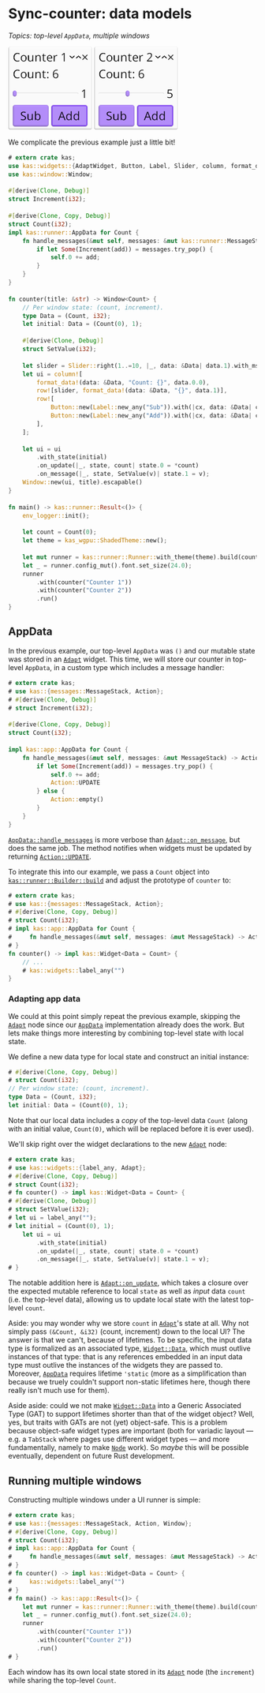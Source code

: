 # Sync-counter: data models

*Topics: top-level `AppData`, multiple windows*

![Counter 1](screenshots/sync-counter-1.png)
![Counter 2](screenshots/sync-counter-2.png)

We complicate the previous example just a little bit!

```rust
# extern crate kas;
use kas::widgets::{AdaptWidget, Button, Label, Slider, column, format_data, row};
use kas::window::Window;

#[derive(Clone, Debug)]
struct Increment(i32);

#[derive(Clone, Copy, Debug)]
struct Count(i32);
impl kas::runner::AppData for Count {
    fn handle_messages(&mut self, messages: &mut kas::runner::MessageStack) {
        if let Some(Increment(add)) = messages.try_pop() {
            self.0 += add;
        }
    }
}

fn counter(title: &str) -> Window<Count> {
    // Per window state: (count, increment).
    type Data = (Count, i32);
    let initial: Data = (Count(0), 1);

    #[derive(Clone, Debug)]
    struct SetValue(i32);

    let slider = Slider::right(1..=10, |_, data: &Data| data.1).with_msg(SetValue);
    let ui = column![
        format_data!(data: &Data, "Count: {}", data.0.0),
        row![slider, format_data!(data: &Data, "{}", data.1)],
        row![
            Button::new(Label::new_any("Sub")).with(|cx, data: &Data| cx.push(Increment(-data.1))),
            Button::new(Label::new_any("Add")).with(|cx, data: &Data| cx.push(Increment(data.1))),
        ],
    ];

    let ui = ui
        .with_state(initial)
        .on_update(|_, state, count| state.0 = *count)
        .on_message(|_, state, SetValue(v)| state.1 = v);
    Window::new(ui, title).escapable()
}

fn main() -> kas::runner::Result<()> {
    env_logger::init();

    let count = Count(0);
    let theme = kas_wgpu::ShadedTheme::new();

    let mut runner = kas::runner::Runner::with_theme(theme).build(count)?;
    let _ = runner.config_mut().font.set_size(24.0);
    runner
        .with(counter("Counter 1"))
        .with(counter("Counter 2"))
        .run()
}
```

## AppData

In the previous example, our top-level `AppData` was `()` and our mutable state was stored in an [`Adapt`] widget. This time, we will store our counter in top-level `AppData`, in a custom type which includes a message handler:
```rust
# extern crate kas;
# use kas::{messages::MessageStack, Action};
# #[derive(Clone, Debug)]
# struct Increment(i32);

#[derive(Clone, Copy, Debug)]
struct Count(i32);

impl kas::app::AppData for Count {
    fn handle_messages(&mut self, messages: &mut MessageStack) -> Action {
        if let Some(Increment(add)) = messages.try_pop() {
            self.0 += add;
            Action::UPDATE
        } else {
            Action::empty()
        }
    }
}
```
[`AppData::handle_messages`] is more verbose than [`Adapt::on_message`], but does the same job. The method notifies when widgets must be updated by returning [`Action::UPDATE`].

To integrate this into our example, we pass a `Count` object into [`kas::runner::Builder::build`] and adjust the prototype of `counter` to:
```rust
# extern crate kas;
# use kas::{messages::MessageStack, Action};
# #[derive(Clone, Copy, Debug)]
# struct Count(i32);
# impl kas::app::AppData for Count {
#     fn handle_messages(&mut self, messages: &mut MessageStack) -> Action { Action::empty() }
# }
fn counter() -> impl kas::Widget<Data = Count> {
    // ...
    # kas::widgets::label_any("")
}
```

### Adapting app data

We could at this point simply repeat the previous example, skipping the [`Adapt`] node since our [`AppData`] implementation already does the work. But lets make things more interesting by combining top-level state with local state.

We define a new data type for local state and construct an initial instance:
```rust
# #[derive(Clone, Copy, Debug)]
# struct Count(i32);
// Per window state: (count, increment).
type Data = (Count, i32);
let initial: Data = (Count(0), 1);
```
Note that our local data includes a *copy* of the top-level data `Count` (along with an initial value, `Count(0)`, which will be replaced before it is ever used).

We'll skip right over the widget declarations to the new [`Adapt`] node:
```rust
# extern crate kas;
# use kas::widgets::{label_any, Adapt};
# #[derive(Clone, Copy, Debug)]
# struct Count(i32);
# fn counter() -> impl kas::Widget<Data = Count> {
# #[derive(Clone, Debug)]
# struct SetValue(i32);
# let ui = label_any("");
# let initial = (Count(0), 1);
    let ui = ui
        .with_state(initial)
        .on_update(|_, state, count| state.0 = *count)
        .on_message(|_, state, SetValue(v)| state.1 = v);
# }
```
The notable addition here is [`Adapt::on_update`], which takes a closure over the expected mutable reference to local `state` as well as *input* data `count` (i.e. the top-level data), allowing us to update local state with the latest top-level `count`.

Aside: you may wonder why we store `count` in [`Adapt`]'s state at all. Why not simply pass `(&Count, &i32)` (count, increment) down to the local UI? The answer is that we can't, because of lifetimes. To be specific, the input data type is formalized as an associated type, [`Widget::Data`], which must outlive instances of that type: that is any references embedded in an input data type must outlive the instances of the widgets they are passed to. Moreover, [`AppData`] requires lifetime `'static` (more as a simplification than because we truely couldn't support non-static lifetimes here, though there really isn't much use for them).

Aside aside: could we not make [`Widget::Data`] into a Generic Associated Type (GAT) to support lifetimes shorter than that of the widget object? Well, yes, but traits with GATs are not (yet) object-safe. This is a problem because object-safe widget types are important (both for variadic layout — e.g. a `TabStack` where pages use different widget types — and more fundamentally, namely to make [`Node`] work). So *maybe* this will be possible eventually, dependent on future Rust development.

## Running multiple windows

Constructing multiple windows under a UI runner is simple:
```rust
# extern crate kas;
# use kas::{messages::MessageStack, Action, Window};
# #[derive(Clone, Copy, Debug)]
# struct Count(i32);
# impl kas::app::AppData for Count {
#     fn handle_messages(&mut self, messages: &mut MessageStack) -> Action { Action::empty() }
# }
# fn counter() -> impl kas::Widget<Data = Count> {
#     kas::widgets::label_any("")
# }
# fn main() -> kas::app::Result<()> {
    let mut runner = kas::runner::Runner::with_theme(theme).build(count)?;
    let _ = runner.config_mut().font.set_size(24.0);
    runner
        .with(counter("Counter 1"))
        .with(counter("Counter 2"))
        .run()
# }
```
Each window has its own local state stored in its [`Adapt`] node (the `increment`) while sharing the top-level `Count`.

[`AppData`]: https://docs.rs/kas/latest/kas/app/trait.AppData.html
[`AppData::handle_messages`]: https://docs.rs/kas/latest/kas/app/trait.AppData.html#tymethod.handle_messages
[`Adapt`]: https://docs.rs/kas/latest/kas/widgets/struct.Adapt.html
[`Adapt::on_message`]: https://docs.rs/kas/latest/kas/widgets/struct.Adapt.html#method.on_message
[`Action::UPDATE`]: https://docs.rs/kas/latest/kas/struct.Action.html#associatedconstant.UPDATE
[`Adapt::on_update`]: https://docs.rs/kas/latest/kas/widgets/struct.Adapt.html#method.on_update
[`kas::runner::Builder::build`]: https://docs.rs/kas/latest/kas/runner/struct.Builder.html#method.build
[`Widget::Data`]: https://docs.rs/kas/latest/kas/trait.Widget.html#associatedtype.Data
[`Node`]: https://docs.rs/kas/latest/kas/struct.Node.html
